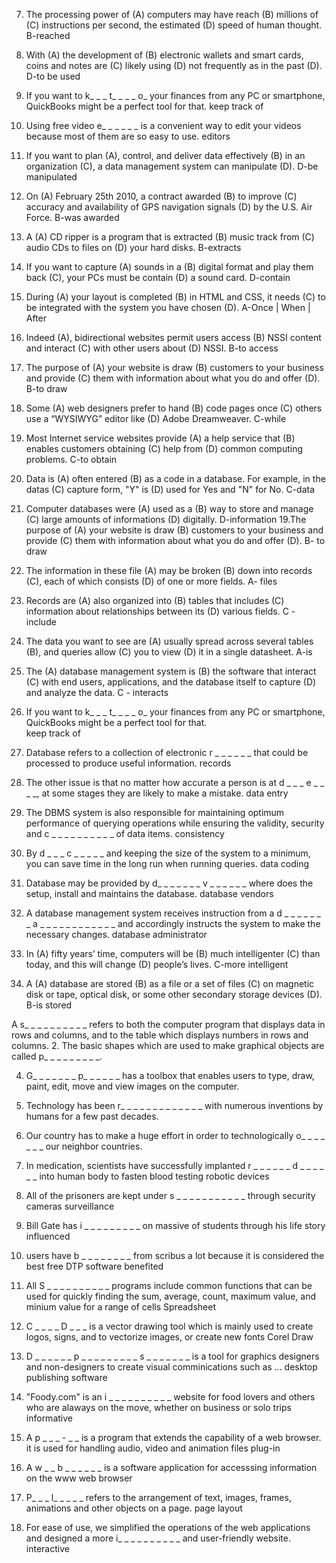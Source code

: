 7. The processing power of (A) computers may have reach (B) millions of (C) instructions per second, the estimated (D) speed of human thought. 
    B-reached
9. With (A) the development of (B) electronic wallets and smart cards, coins and notes are (C) likely using (D) not frequently as in the past (D). 
    D-to be used
10. If you want to k_ _ _ t_ _ _ _ o_ your finances from any PC or smartphone, QuickBooks might be a perfect tool for that. 
    keep track of
11. Using free video e_ _ _ _ _ _ is a convenient way to edit your videos because most of them are so easy to use. 
    editors


2. If you want to plan (A), control, and deliver data effectively (B) in an organization (C), a data management system can manipulate (D).
    D-be manipulated
3. On (A) February 25th 2010, a contract awarded (B) to improve (C) accuracy and availability of GPS navigation signals (D) by the U.S. Air Force.
    B-was awarded
9. A (A) CD ripper is a program that is extracted (B) music track from (C) audio CDs to files on (D) your hard disks.
    B-extracts
10. If you want to capture (A) sounds in a (B) digital format and play them back (C), your PCs must be contain (D) a sound card.
    D-contain


3. During (A) your layout is completed (B) in HTML and CSS, it needs (C) to be integrated with the system you have chosen (D).
    A-Once | When | After
5. Indeed (A), bidirectional websites permit users access (B) NSSI content and interact (C) with other users about (D) NSSI.
    B-to access
6. The purpose of (A) your website is draw (B) customers to your business and provide (C) them with information about what you do and offer (D).
    B-to draw
7. Some (A) web designers prefer to hand (B) code pages once (C) others use a “WYSIWYG” editor like (D) Adobe Dreamweaver.
    C-while
8. Most Internet service websites provide (A) a help service that (B) enables customers obtaining (C) help from (D) common computing problems.
    C-to obtain

17.  Data is (A) often entered (B) as a code in a database. For example, in the datas (C) capture form, "Y" is (D) used for Yes and "N" for No. 
    C-data
18. Computer databases were (A) used as a (B) way to store and manage (C) large amounts of informations (D) digitally. 
    D-information
19.The purpose of (A) your website is draw (B) customers to your business and provide (C) them with information about what you do and offer (D). 
    B- to draw
22. The information in these file (A) may be broken (B) down into records (C), each of which consists (D) of one or more fields. 
    A- files
23. Records are (A) also organized into (B) tables that includes (C) information about relationships between its (D) various fields. 
    C - include
24. The data you want to see are (A) usually spread across several tables (B), and queries allow (C) you to view (D) it in a single datasheet. 
    A-is
25. The (A) database management system is (B) the software that interact (C) with end users, applications, and the database itself to capture (D) and analyze the data. 
    C - interacts

12. If you want to k_ _ _ t_ _ _ _ o_ your finances from any PC or smartphone, QuickBooks might be a perfect tool for that.  
    keep track of
19. Database refers to a collection of electronic r _ _ _ _ _ _ that could be processed to produce useful information.
    records
24. The other issue is that no matter how accurate a person is at d _ _ _ e _ _ _ _, at some stages they are likely to make a mistake.
    data entry
22. The DBMS system is also responsible for maintaining optimum performance of querying operations while ensuring the validity, security and c _ _ _ _ _ _ _ _ _ _ of data items.
    consistency
25. By d _ _ _ c _ _ _ _ _ and keeping the size of the system to a minimum, you can save time in the long run when running queries.
    data coding


21. Database may be provided by d_ _ _ _ _ _ _ v _ _ _ _ _ _ where does the setup, install and maintains the database.
    database vendors
23. A database management system receives instruction from a d _ _ _ _ _ _ _ a _ _ _ _ _ _ _ _ _ _ _ _ and accordingly instructs the system to make the necessary changes.
    database administrator

5. In (A) fifty years’ time, computers will be (B) much intelligenter (C) than today, and this will change (D) people’s lives. 
    C-more intelligent
20.  A (A) database are stored (B) as a file or a set of files (C) on magnetic disk or tape, optical disk, or some other secondary storage devices (D). 
    B-is stored


A s_ _ _ _ _ _ _ _ _ _ refers to both the computer program that displays data in
rows and columns, and to the table which displays numbers in rows and
columns.
2. The basic shapes which are used to make graphical objects are called p_ _ _ _ _
_ _ _ _.

4. G_ _ _ _ _ _ _ p_ _ _ _ _ _ has a toolbox that enables users to type, draw, paint,
edit, move and view images on the computer.

7. Technology has been r_ _ _ _ _ _ _ _ _ _ _ _ _ with numerous inventions by
humans for a few past decades.

9. Our country has to make a huge effort in order to technologically o_ _ _ _ _ _ _
our neighbor countries.


3. In medication, scientists have successfully implanted r _ _ _ _ _ _ d _ _ _ _ _ _ into human body to fasten blood testing
    robotic devices
7. All of the prisoners are kept under s _ _ _ _ _ _ _ _ _ _ _ through security cameras
    surveillance
8. Bill Gate has i _ _ _ _ _ _ _ _ _ on massive of students through his life story
    influenced
1. users have b _ _ _ _ _ _ _ _ from scribus a lot because it is considered the best free DTP software
    benefited
2. All S _ _ _ _ _ _ _ _ _ _ programs include common functions that can be used for quickly finding the sum, average, count, maximum value, and 
minium value for a range of cells
    Spreadsheet
3. C _ _ _ _ D _ _ _ is a vector drawing tool which is mainly used to create logos, signs, and to vectorize images, or create new fonts
   Corel Draw 
4. D _ _ _ _ _ _ p _ _ _ _ _ _ _ _ _ s _ _ _ _ _ _ _ is a tool for graphics designers and non-designers to create visual comminications such as ...
    desktop publishing software
3. "Foody.com" is an i _ _ _ _ _ _ _ _ _ _ website for food lovers and others who are alaways on the move, whether on business or solo trips
    informative
4. A p _ _ _ - _ _ is a program that extends the capability of a web browser. it is used for handling audio, video and animation files
    plug-in
5. A w _ _ b _ _ _ _ _ _ is a software application for accesssing information on the www
    web browser

1. P_ _ _ l_ _ _ _ _ refers to the arrangement of text, images, frames, animations and other objects on a page. 
    page layout
8. For ease of use, we simplified the operations of the web applications and designed a more i_ _ _ _ _ _ _ _ _ _ and user-friendly website. 
    interactive